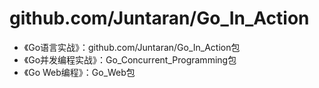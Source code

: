 # github.com/Juntaran/Go_In_Action
* 《Go语言实战》：github.com/Juntaran/Go_In_Action包
* 《Go并发编程实战》：Go_Concurrent_Programming包
* 《Go Web编程》：Go_Web包
